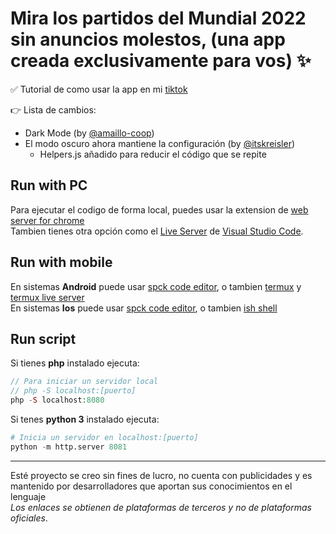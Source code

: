 # Mira los partidos del Mundial 2022 sin anuncios molestos, (una app creada exclusivamente para vos) ✨

✅ Tutorial de como usar la app en mi [tiktok](https://www.tiktok.com/@zalazarc20)

👉 Lista de cambios:
- Dark Mode (by [@amaillo-coop](https://github.com/amaillo-coop))
- El modo oscuro ahora mantiene la configuración (by [@itskreisler](https://github.com/itskreisler))
  - Helpers.js añadido para reducir el código que se repite

## Run with PC

Para ejecutar el codigo de forma local, puedes usar la extension de [web server for chrome](https://chrome.google.com/webstore/detail/web-server-for-chrome/ofhbbkphhbklhfoeikjpcbhemlocgigb) <br>
Tambien tienes otra opción como el [Live Server](https://youtu.be/eM2xzvUTasQ) de [Visual Studio Code](https://youtu.be/cO5n3vMLdjE?t=14).

## Run with mobile

En sistemas **Android** puede usar [spck code editor](https://play.google.com/store/apps/details?id=io.spck&hl=es_419&gl=US&pli=1), o tambien [termux](https://github.com/termux/termux-app/releases) y [termux live server](https://github.com/brunodavi/termux-live-server) <br>
En sistemas **Ios** puede usar [spck code editor](https://play.google.com/store/apps/details?id=io.spck&hl=es_419&gl=US&pli=1), o tambien [ish shell](https://beebom.com/run-simple-web-server-iphone/)

## Run script

Si tienes **php** instalado ejecuta:
```php
// Para iniciar un servidor local
// php -S localhost:[puerto]
php -S localhost:8080
``` 

Si tenes **python 3** instalado ejecuta:
```python
# Inicia un servidor en localhost:[puerto]
python -m http.server 8081
```

---
Esté proyecto se creo sin fines de lucro, no cuenta con publicidades y es mantenido por desarrolladores que aportan sus conocimientos en el lenguaje <br> *Los enlaces se obtienen de plataformas de terceros y no de plataformas oficiales*.
